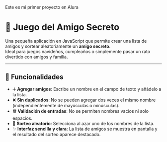 Este es mi primer proyecto en Alura 
# 🎁 Juego del Amigo Secreto

Una pequeña aplicación en JavaScript que permite crear una lista de amigos y sortear aleatoriamente un **amigo secreto**.  
Ideal para juegos navideños, cumpleaños o simplemente pasar un rato divertido con amigos y familia.

---

## 🚀 Funcionalidades

- ➕ **Agregar amigos**: Escribe un nombre en el campo de texto y añádelo a la lista.  
- ❌ **Sin duplicados**: No se pueden agregar dos veces el mismo nombre (independientemente de mayúsculas o minúsculas).  
- 🗑️ **Validación de entradas**: No se permiten nombres vacíos ni solo espacios.  
- 🎲 **Sorteo aleatorio**: Selecciona al azar uno de los nombres de la lista.  
- ✨ **Interfaz sencilla y clara**: La lista de amigos se muestra en pantalla y el resultado del sorteo aparece destacado.
